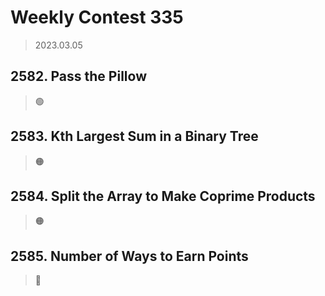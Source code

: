 # Weekly Contest 335
> 2023.03.05

## 2582. Pass the Pillow
> :green_circle:


## 2583. Kth Largest Sum in a Binary Tree
> :orange_circle:


## 2584. Split the Array to Make Coprime Products
> :orange_circle:


## 2585. Number of Ways to Earn Points
> :red_circle: